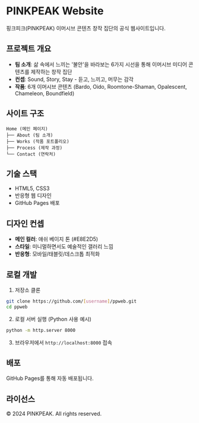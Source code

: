 # PINKPEAK Website

핑크피크(PINKPEAK) 이머시브 콘텐츠 창작 집단의 공식 웹사이트입니다.

## 프로젝트 개요

- **팀 소개**: 삶 속에서 느끼는 '불안'을 바라보는 6가지 시선을 통해 이머시브 미디어 콘텐츠를 제작하는 창작 집단
- **컨셉**: Sound, Story, Stay - 듣고, 느끼고, 머무는 감각
- **작품**: 6개 이머시브 콘텐츠 (Bardo, Oido, Roomtone-Shaman, Opalescent, Chameleon, Boundfield)

## 사이트 구조

```
Home (메인 페이지)
├── About (팀 소개)
├── Works (작품 포트폴리오)
├── Process (제작 과정)
└── Contact (연락처)
```

## 기술 스택

- HTML5, CSS3
- 반응형 웹 디자인
- GitHub Pages 배포

## 디자인 컨셉

- **메인 컬러**: 애쉬 베이지 톤 (#E8E2D5)
- **스타일**: 미니멀하면서도 예술적인 갤러리 느낌
- **반응형**: 모바일/태블릿/데스크톱 최적화

## 로컬 개발

1. 저장소 클론
```bash
git clone https://github.com/[username]/ppweb.git
cd ppweb
```

2. 로컬 서버 실행 (Python 사용 예시)
```bash
python -m http.server 8000
```

3. 브라우저에서 `http://localhost:8000` 접속

## 배포

GitHub Pages를 통해 자동 배포됩니다.

## 라이선스

© 2024 PINKPEAK. All rights reserved.